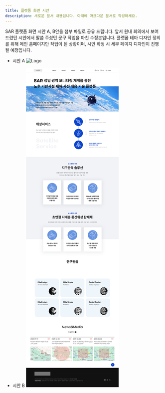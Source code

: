 ```yaml
---
title: 플랫폼 화면 시안
description: 새로운 문서 내용입니다. 아래에 마크다운 문서로 작성하세요.
---
```


SAR 플랫폼 화면 시안 A, B안을 첨부 파일로 공유 드립니다.
앞서 원내 회의에서 보여드렸던 시안에서 말씀 주셨던 문구 작업을 마친 수정본입니다.
플랫폼 테마 디자인 정의를 위해 메인 홈페이지만 작업이 된 상황이며,
시안 확정 시 세부 페이지 디자인이 진행될 예정입니다.



- 시안 A
![Logo](../../../assets/a.png "시안 A")

- 시안 B
![Logo](../../../assets/PC_main-B-수정.png "시안 B")
